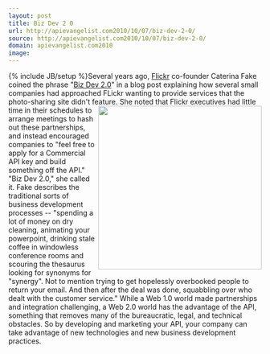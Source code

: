 ```yaml
---
layout: post
title: Biz Dev 2 0
url: http://apievangelist.com2010/10/07/biz-dev-2-0/
source: http://apievangelist.com2010/10/07/biz-dev-2-0/
domain: apievangelist.com2010
image: 
---
```

{% include JB/setup %}Several years ago, <a href="http://www.flickr.com">Flickr</a> co-founder Caterina Fake coined the phrase "<a href="http://caterina.net/archive/000996.html">Biz Dev 2.0</a>" in a blog post explaining how several small companies had approached FLickr wanting to provide services that the photo-sharing site didn't feature. <img src="http://kinlane-productions.s3.amazonaws.com/flickr.jpg"  width="325" align="right" /> She noted that Flickr executives had little time in their schedules to arrange meetings to hash out these partnerships, and instead encouraged companies to "feel free to apply for a Commercial API key and build something off the API."
"Biz Dev 2.0," she called it.
Fake describes the traditional sorts of business development processes -- "spending a lot of money on dry cleaning, animating your powerpoint, drinking stale coffee in windowless conference rooms and scouring the thesaurus looking for synonyms for "synergy". Not to mention trying to get hopelessly overbooked people to return your email. And then after the deal was done, squabbling over who dealt with the customer service."
While a Web 1.0 world made partnerships and integration challenging, a Web 2.0 world has the advantage of the API, something that removes many of the bureaucratic, legal, and technical obstacles.
So by developing and marketing your API, your company can take advantage of new technologies and new business development practices.
